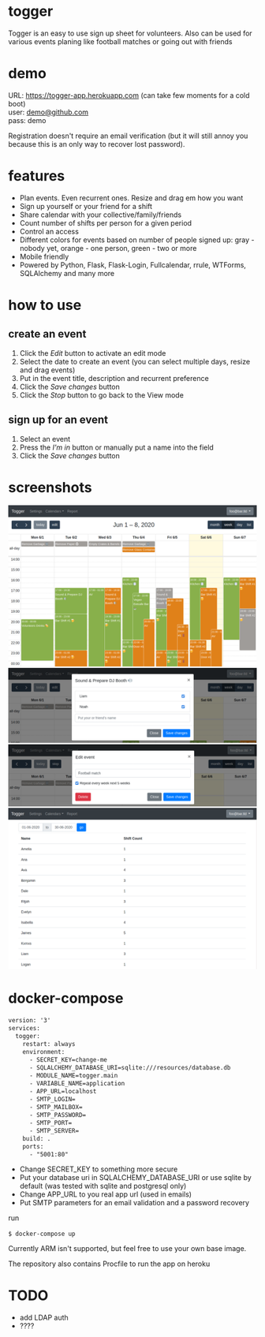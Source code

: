 # togger
Togger is an easy to use sign up sheet for volunteers. Also can be used for various events planing like football matches 
or going out with friends

# demo
URL: https://togger-app.herokuapp.com (can take few moments for a cold boot)  
user: demo@github.com  
pass: demo

Registration doesn't require an email verification (but it will still annoy you because this is an only way to recover lost password). 
# features
* Plan events. Even recurrent ones. Resize and drag em how you want
* Sign up yourself or your friend for a shift
* Share calendar with your collective/family/friends
* Count number of shifts per person for a given period
* Control an access
* Different colors for events based on number of people signed up: gray - nobody yet, orange - one person, green - two or more
* Mobile friendly
* Powered by Python, Flask, Flask-Login, Fullcalendar, rrule, WTForms, SQLAlchemy and many more

# how to use
## create an event
1. Click the *Edit* button to activate an edit mode
2. Select the date to create an event (you can select multiple days, resize and drag events)
3. Put in the event title, description and recurrent preference
4. Click the *Save changes* button
5. Click the *Stop* button to go back to the View mode
## sign up for an event
1. Select an event
2. Press the *I'm in* button or manually put a name into the field
3. Click the *Save changes* button

# screenshots
![week view](/screenshots/week_view.png?raw=true "Week View")
![event view](/screenshots/event_view.png?raw=true "Event View")
![create view](/screenshots/create_view.png?raw=true "Create View")
![report_view](/screenshots/report_view.png?raw=true "Report View")

# docker-compose
```
version: '3'
services:
  togger:
    restart: always
    environment:
      - SECRET_KEY=change-me
      - SQLALCHEMY_DATABASE_URI=sqlite:///resources/database.db
      - MODULE_NAME=togger.main
      - VARIABLE_NAME=application
      - APP_URL=localhost
      - SMTP_LOGIN=
      - SMTP_MAILBOX=
      - SMTP_PASSWORD=
      - SMTP_PORT=
      - SMTP_SERVER=
    build: .
    ports:
      - "5001:80"
```
* Change SECRET_KEY to something more secure
* Put your database uri in SQLALCHEMY_DATABASE_URI or use sqlite by default (was tested with sqlite and postgresql only)
* Change APP_URL to you real app url (used in emails)
* Put SMTP parameters for an email validation and a password recovery

run

`$ docker-compose up`

Currently ARM isn't supported, but feel free to use your own base image.

The repository also contains Procfile to run the app on heroku

# TODO
* add LDAP auth
* ????

